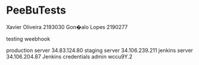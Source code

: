 # PeeBuTests

Xavier Oliveira 2193030
Gon�alo Lopes 2190277

testing weebhook

production server 34.83.124.80
staging server 34.106.239.211
jenkins server 34.106.204.87
Jenkins credentials admin wccu9Y.2